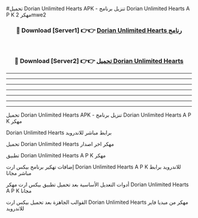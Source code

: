 #تحميل Dorian Unlimited Hearts  APK - تنزيل برنامج Dorian Unlimited Hearts  A P K مهكر 2mwe2 



<div align="center">
<h3>🔴 Download [Server1] 👉👉 <a href="https://apkdownload10.web.app/?title=Dorian Unlimited Hearts ">Dorian Unlimited Hearts  رنامج</a></h3><br>

<h3>🔴 Download [Server2] 👉👉 <a href="https://apkdownload10.web.app/?title=Dorian Unlimited Hearts ">تحميل Dorian Unlimited Hearts  </a></h3>
</div>


----------------------------------------------------------

----------------------------------------------------------

----------------------------------------------------------

----------------------------------------------------------

----------------------------------------------------------

----------------------------------------------------------

----------------------------------------------------------

تحميل Dorian Unlimited Hearts  APK - تنزيل برنامج Dorian Unlimited Hearts  A P K مهكر

Dorian Unlimited Hearts  برابط مباشر للاندرويد

تحميل Dorian Unlimited Hearts  مهكر اخر اصدار

تطبيق Dorian Unlimited Hearts  A P K مهكر

إضافات تهكير برنامج بيكس ارت Dorian Unlimited Hearts  A P K للاندرويد برابط مباشر مجانا

أدوات التعديل الأساسية بعد تحميل تطبيق بيكس ارت مهكر Dorian Unlimited Hearts  A P K مجانا

القوالب الجاهزة بعد تحميل بيكس ارت Dorian Unlimited Hearts  مهكر من ميديا فاير للاندرويد


